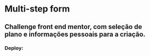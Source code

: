 # Multi-step form

## Challenge front end mentor, com seleção de plano e informações pessoais para a criação.

### Deploy:
